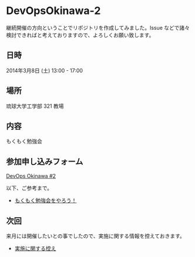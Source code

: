 DevOpsOkinawa-2
===============

継続開催の方向ということでリポジトリを作成してみました。Issue などで諸々検討できればと考えておりますので、よろしくお願い致します。

## 日時

2014年3月8日 (土) 13:00 - 17:00

## 場所

琉球大学工学部 321 教場

## 内容

もくもく勉強会

## 参加申し込みフォーム

[DevOps Okinawa #2](http://devops-okinawa.doorkeeper.jp/events/8621)

以下、ご参考まで。

- [もくもく勉強会をやろう！](http://www.1x1.jp/blog/2013/12/lets-try-moku-moku-study-event.html)

## 次回

来月には開催したいとの事でしたので、実施に関する情報を控えておきます。

- [実施に関する控え](next.md)
